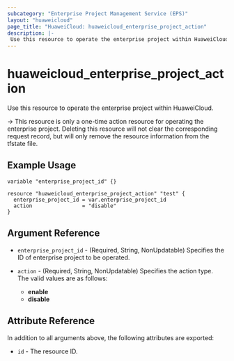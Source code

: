 ```yaml
---
subcategory: "Enterprise Project Management Service (EPS)"
layout: "huaweicloud"
page_title: "HuaweiCloud: huaweicloud_enterprise_project_action"
description: |-
 Use this resource to operate the enterprise project within HuaweiCloud.
---
```


# huaweicloud_enterprise_project_action

Use this resource to operate the enterprise project within HuaweiCloud.

-> This resource is only a one-time action resource for operating the enterprise project. Deleting this resource will
   not clear the corresponding request record, but will only remove the resource information from the tfstate file.

## Example Usage

```hcl
variable "enterprise_project_id" {}

resource "huaweicloud_enterprise_project_action" "test" {
  enterprise_project_id = var.enterprise_project_id
  action                = "disable"
}
```

## Argument Reference

* `enterprise_project_id` - (Required, String, NonUpdatable) Specifies the ID of enterprise project to be operated.

* `action` - (Required, String, NonUpdatable) Specifies the action type.  
  The valid values are as follows:
  + **enable**
  + **disable**

## Attribute Reference

In addition to all arguments above, the following attributes are exported:

* `id` - The resource ID.
